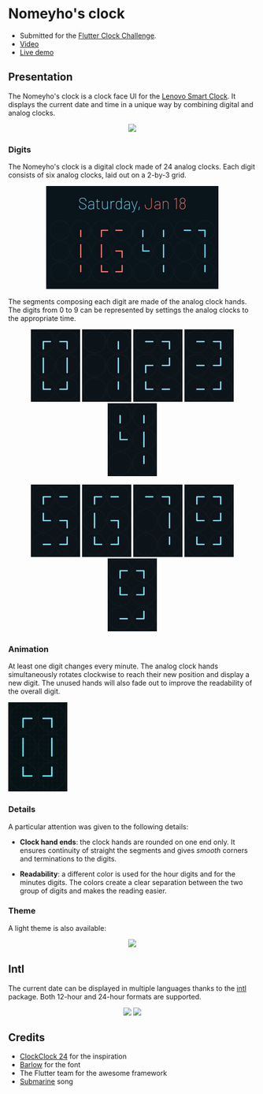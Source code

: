 # Nomeyho's clock

* Submitted for the [Flutter Clock Challenge](https://flutter.dev/clock).
* [Video](https://www.youtube.com/watch?v=674AH5mmPy0)
* [Live demo](https://nomeyho.github.io/flutter-clock)

## Presentation
The Nomeyho's clock is a clock face UI for the [Lenovo Smart Clock](https://www.lenovo.com/fr/fr/smart-clock/).
It displays the current date and time in a unique way by combining digital and analog clocks.

<p align="center">
    <img src='screenshots/dark_theme.png' width='400'>
</p>

### Digits
The Nomeyho's clock is a digital clock made of 24 analog clocks.
Each digit consists of six analog clocks, laid out on a 2-by-3 grid.

<p align="center">
    <img src='screenshots/dark_theme2.png' width='350'>
</p>

The segments composing each digit are made of the analog clock hands. The digits from 0 to 9
can be represented by settings the analog clocks to the appropriate time.

<p align="center">
    <img src='screenshots/0.png' width='100'>
    <img src='screenshots/1.png' width='100'>
    <img src='screenshots/2.png' width='100'>
    <img src='screenshots/3.png' width='100'>
    <img src='screenshots/4.png' width='100'>
</p>
<p align="center" style="margin-bottom: 0">
    <img src='screenshots/5.png' width='100'>
    <img src='screenshots/6.png' width='100'>
    <img src='screenshots/7.png' width='100'>
    <img src='screenshots/8.png' width='100'>
    <img src='screenshots/9.png' width='100'>
</p>

### Animation
At least one digit changes every minute. The analog clock hands
simultaneously rotates clockwise to reach their new position and display a new digit.
The unused hands will also fade out to improve the readability of the overall digit.

<img src='screenshots/animation.gif' width='120'>

### Details
A particular attention was given to the following details:
* **Clock hand ends**: the clock hands are rounded on one end only. It ensures continuity of straight
the segments and gives *smooth* corners and terminations to the digits.

* **Readability**: a different color is used for the hour digits and for the minutes digits.
The colors create a clear separation between the two group of digits and makes the reading easier.

### Theme
A light theme is also available:

<p align="center">
    <img src='screenshots/light_theme.png' width='400'>
</p>

## Intl
The current date can be displayed in multiple languages thanks to
the [intl](https://pub.dev/packages/intl) package. Both 12-hour and 24-hour formats are supported.

<p align="center">
    <img src='screenshots/french.png' width='350'>
    <img src='screenshots/spanish.png' width='350'>
</p>

## Credits
* [ClockClock 24](https://clockclock.com/) for the inspiration
* [Barlow](https://fonts.google.com/specimen/Barlow) for the font
* The Flutter team for the awesome framework
* [Submarine](https://www.youtube.com/channel/UCs5ib8kDfUmFBrL1BiEivEA) song
